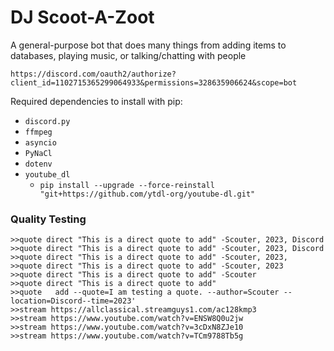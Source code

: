 # DJ Scoot-A-Zoot
A general-purpose bot that does many things from adding items to databases, playing music, or talking/chatting with people

```https://discord.com/oauth2/authorize?client_id=1102715365299064933&permissions=328635906624&scope=bot```

Required dependencies to install with pip:
* `discord.py`
* `ffmpeg`
* `asyncio`
* `PyNaCl`
* `dotenv`
* `youtube_dl`
    * `pip install --upgrade --force-reinstall "git+https://github.com/ytdl-org/youtube-dl.git"`

### Quality Testing
```
>>quote direct "This is a direct quote to add" -Scouter, 2023, Discord
>>quote direct "This is a direct quote to add" -Scouter, 2023, Discord
>>quote direct "This is a direct quote to add" -Scouter, 2023,
>>quote direct "This is a direct quote to add" -Scouter, 2023
>>quote direct "This is a direct quote to add" -Scouter
>>quote direct "This is a direct quote to add"
>>quote   add --quote=I am testing a quote. --author=Scouter --location=Discord--time=2023'
>>stream https://allclassical.streamguys1.com/ac128kmp3
>>stream https://www.youtube.com/watch?v=ENSW8Q0u2jw
>>stream https://www.youtube.com/watch?v=3cDxN8ZJe10
>>stream https://www.youtube.com/watch?v=TCm9788Tb5g
```